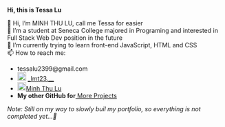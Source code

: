 <h><strong>Hi, this is Tessa Lu</strong></h><br>

👋 Hi, I’m MINH THU LU, call me Tessa for easier<br>
👀 I’m a student at Seneca College majored in Programing and interested in Full Stack Web Dev position in the future<br>
🌱 I’m currently trying to learn front-end JavaScript, HTML and CSS<br>
📫 How to reach me: 
<ul>
  <li>tessalu2399@gmail.com</li>
  <li><img src="https://zobika.com/wp-content/uploads/2020/06/instagram-1.png" alt="igLogo" width="20px" height="20px"/> <a href="https://www.instagram.com/_lmt23.__/?next=%2F">_lmt23.__</a></li>
  <li><img src="https://logospng.org/download/linkedin/logo-linkedin-icon-4096.png" alt="linkedinLogo"height="20px" width="20px"><a href="https://www.linkedin.com/in/minh-thu-lu-99424a296/">Minh Thu Lu</a></li>
  <li><strong>My other GitHub for</strong><a href="https://github.com/mtlu2"> More Projects</a></li>
</ul>

<p><i>Note: Still on my way to slowly buil my portfolio, so everything is not completed yet...🤗</i></p>
<!---
tessalu239/tessalu239 is a ✨ special ✨ repository because its `README.md` (this file) appears on your GitHub profile.
You can click the Preview link to take a look at your changes.
--->
